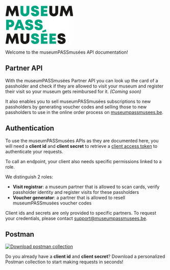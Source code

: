 <!-- focus: false -->

![](../assets/images/logo.png)

Welcome to the museumPASSmusées API documentation!

## Partner API

With the museumPASSmusées Partner API you can look up the card of a passholder and check if they are allowed to visit your museum and register their visit so your museum gets reimbursed for it. *(Coming soon)*

It also enables you to sell museumPASSmusées subscriptions to new passholders by generating voucher codes and selling those to new passholders to use in the online order process on [museumpassmusees.be](https://museumpassmusees.be).

## Authentication
To use the museumPASSmusées APIs as they are documented here, you will need a **client id** and **client secret** to retrieve a [client access token](https://docs.publiq.be/docs/authentication/4706c3721316a-client-access-token) to authenticate your requests. 

To call an endpoint, your client also needs specific permissions linked to a role.

We distinguish 2 roles:
*   **Visit registrar**: a museum partner that is allowed to scan cards, verify passholder identity and register visits for these passholders
*   **Voucher generator**: a partner that is allowed to resell museumPASSmusées voucher codes

Client ids and secrets are only provided to specific partners. To request your credentials, please contact support@museumpassmusees.be.

## Postman

<!-- focus: false -->

[![Download postman collection](https://postman.publiq.be/postman-download.svg)](https://postman.publiq.be/?api=mpm-partner-api)

Do you already have a **client id** and **client secret**?
Download a personalized Postman collection to start making requests in seconds!
